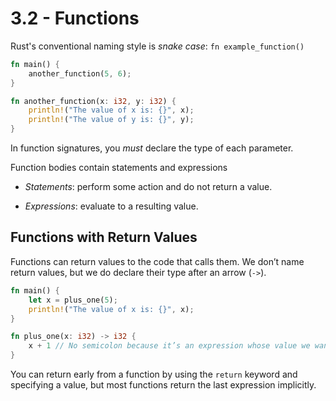 # 3.2 - Functions

Rust's conventional naming style is *snake case*: `fn example_function()`

```rust
fn main() {
    another_function(5, 6);
}

fn another_function(x: i32, y: i32) {
    println!("The value of x is: {}", x);
    println!("The value of y is: {}", y);
}
```

In function signatures, you *must* declare the type of each parameter.

Function bodies contain statements and expressions

*   *Statements*: perform some action and do not return a value. 

*   *Expressions*: evaluate to a resulting value.

## Functions with Return Values

Functions can return values to the code that calls them. We don’t name return values, but we do declare their type after an arrow (`->`).

```rust
fn main() {
    let x = plus_one(5);
    println!("The value of x is: {}", x);
}

fn plus_one(x: i32) -> i32 {
    x + 1 // No semicolon because it’s an expression whose value we want to return.
}
```

You can return early from a function by using the `return` keyword and specifying a value, but most functions return the last expression implicitly.

